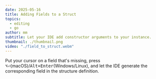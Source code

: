 ```yaml
---
date: 2025-05-16
title: Adding Fields to a Struct
topics:
  - editing
  - go
author: mm
subtitle: Let your IDE add constructor arguments to your instance.
thumbnail: ./thumbnail.png
video: "./field_to_struct.webm"
---
```


Put your cursor on a field that's missing, press <kbd>⌥⏎</kbd>(macOS)/<kbd>Alt+Enter</kbd>(Windows/Linux), and let the IDE generate the corresponding field in the structure definition.
